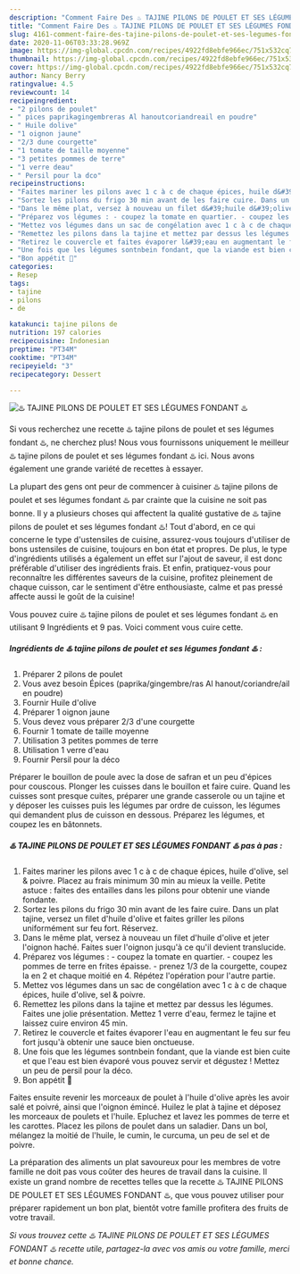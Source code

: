 ```yaml
---
description: "Comment Faire Des ♨️ TAJINE PILONS DE POULET ET SES LÉGUMES FONDANT ♨️"
title: "Comment Faire Des ♨️ TAJINE PILONS DE POULET ET SES LÉGUMES FONDANT ♨️"
slug: 4161-comment-faire-des-tajine-pilons-de-poulet-et-ses-legumes-fondant
date: 2020-11-06T03:33:28.969Z
image: https://img-global.cpcdn.com/recipes/4922fd8ebfe966ec/751x532cq70/♨️-tajine-pilons-de-poulet-et-ses-legumes-fondant-♨️-photo-principale-de-la-recette.jpg
thumbnail: https://img-global.cpcdn.com/recipes/4922fd8ebfe966ec/751x532cq70/♨️-tajine-pilons-de-poulet-et-ses-legumes-fondant-♨️-photo-principale-de-la-recette.jpg
cover: https://img-global.cpcdn.com/recipes/4922fd8ebfe966ec/751x532cq70/♨️-tajine-pilons-de-poulet-et-ses-legumes-fondant-♨️-photo-principale-de-la-recette.jpg
author: Nancy Berry
ratingvalue: 4.5
reviewcount: 14
recipeingredient:
- "2 pilons de poulet"
- " pices paprikagingembreras Al hanoutcoriandreail en poudre"
- " Huile dolive"
- "1 oignon jaune"
- "2/3 dune courgette"
- "1 tomate de taille moyenne"
- "3 petites pommes de terre"
- "1 verre deau"
- " Persil pour la dco"
recipeinstructions:
- "Faites mariner les pilons avec 1 c à c de chaque épices, huile d&#39;olive, sel &amp; poivre. Placez au frais minimum 30 min au mieux la veille. Petite astuce : faites des entailles dans les pilons pour obtenir une viande fondante."
- "Sortez les pilons du frigo 30 min avant de les faire cuire. Dans un plat tajine, versez un filet d&#39;huile d&#39;olive et faites griller les pilons uniformément sur feu fort. Réservez."
- "Dans le même plat, versez à nouveau un filet d&#39;huile d&#39;olive et jeter l&#39;oignon haché. Faites suer l&#39;oignon jusqu&#39;à ce qu&#39;il devient translucide."
- "Préparez vos légumes : - coupez la tomate en quartier. - coupez les pommes de terre en frites épaisse. - prenez 1/3 de la courgette, coupez la en 2 et chaque moitié en 4. Répétez l&#39;opération pour l&#39;autre partie."
- "Mettez vos légumes dans un sac de congélation avec 1 c à c de chaque épices, huile d&#39;olive, sel &amp; poivre."
- "Remettez les pilons dans la tajine et mettez par dessus les légumes. Faites une jolie présentation. Mettez 1 verre d&#39;eau, fermez le tajine et laissez cuire environ 45 min."
- "Retirez le couvercle et faites évaporer l&#39;eau en augmentant le feu sur feu fort jusqu&#39;à obtenir une sauce bien onctueuse."
- "Une fois que les légumes sontnbein fondant, que la viande est bien cuite et que l&#39;eau est bien évaporé vous pouvez servir et dégustez ! Mettez un peu de persil pour la déco."
- "Bon appétit 🌹"
categories:
- Resep
tags:
- tajine
- pilons
- de

katakunci: tajine pilons de 
nutrition: 197 calories
recipecuisine: Indonesian
preptime: "PT34M"
cooktime: "PT34M"
recipeyield: "3"
recipecategory: Dessert

---
```



![♨️ TAJINE PILONS DE POULET ET SES LÉGUMES FONDANT ♨️](https://img-global.cpcdn.com/recipes/4922fd8ebfe966ec/751x532cq70/♨️-tajine-pilons-de-poulet-et-ses-legumes-fondant-♨️-photo-principale-de-la-recette.jpg)

Si vous recherchez une recette ♨️ tajine pilons de poulet et ses légumes fondant ♨️, ne cherchez plus! Nous vous fournissons uniquement le meilleur ♨️ tajine pilons de poulet et ses légumes fondant ♨️ ici. Nous avons également une grande variété de recettes à essayer.

La plupart des gens ont peur de commencer à cuisiner ♨️ tajine pilons de poulet et ses légumes fondant ♨️ par crainte que la cuisine ne soit pas bonne. Il y a plusieurs choses qui affectent la qualité gustative de ♨️ tajine pilons de poulet et ses légumes fondant ♨️! Tout d'abord, en ce qui concerne le type d'ustensiles de cuisine, assurez-vous toujours d'utiliser de bons ustensiles de cuisine, toujours en bon état et propres. De plus, le type d'ingrédients utilisés a également un effet sur l'ajout de saveur, il est donc préférable d'utiliser des ingrédients frais. Et enfin, pratiquez-vous pour reconnaître les différentes saveurs de la cuisine, profitez pleinement de chaque cuisson, car le sentiment d'être enthousiaste, calme et pas pressé affecte aussi le goût de la cuisine!

<!--inarticleads1-->

Vous pouvez cuire ♨️ tajine pilons de poulet et ses légumes fondant ♨️ en utilisant 9 Ingrédients et 9 pas. Voici comment vous cuire cette.

##### Ingrédients de ♨️ tajine pilons de poulet et ses légumes fondant ♨️ :

1. Préparer 2 pilons de poulet
1. Vous avez besoin  Épices (paprika/gingembre/ras Al hanout/coriandre/ail en poudre)
1. Fournir  Huile d&#39;olive
1. Préparer 1 oignon jaune
1. Vous devez vous préparer 2/3 d&#39;une courgette
1. Fournir 1 tomate de taille moyenne
1. Utilisation 3 petites pommes de terre
1. Utilisation 1 verre d&#39;eau
1. Fournir  Persil pour la déco


Préparer le bouillon de poule avec la dose de safran et un peu d&#39;épices pour couscous. Plonger les cuisses dans le bouillon et faire cuire. Quand les cuisses sont presque cuites, préparer une grande casserole ou un tajine et y déposer les cuisses puis les légumes par ordre de cuisson, les légumes qui demandent plus de cuisson en dessous. Préparez les légumes, et coupez les en bâtonnets. 

<!--inarticleads2-->

##### ♨️ TAJINE PILONS DE POULET ET SES LÉGUMES FONDANT ♨️ pas à pas :

1. Faites mariner les pilons avec 1 c à c de chaque épices, huile d&#39;olive, sel &amp; poivre. Placez au frais minimum 30 min au mieux la veille. Petite astuce : faites des entailles dans les pilons pour obtenir une viande fondante.
1. Sortez les pilons du frigo 30 min avant de les faire cuire. Dans un plat tajine, versez un filet d&#39;huile d&#39;olive et faites griller les pilons uniformément sur feu fort. Réservez.
1. Dans le même plat, versez à nouveau un filet d&#39;huile d&#39;olive et jeter l&#39;oignon haché. Faites suer l&#39;oignon jusqu&#39;à ce qu&#39;il devient translucide.
1. Préparez vos légumes : - coupez la tomate en quartier. - coupez les pommes de terre en frites épaisse. - prenez 1/3 de la courgette, coupez la en 2 et chaque moitié en 4. Répétez l&#39;opération pour l&#39;autre partie.
1. Mettez vos légumes dans un sac de congélation avec 1 c à c de chaque épices, huile d&#39;olive, sel &amp; poivre.
1. Remettez les pilons dans la tajine et mettez par dessus les légumes. Faites une jolie présentation. Mettez 1 verre d&#39;eau, fermez le tajine et laissez cuire environ 45 min.
1. Retirez le couvercle et faites évaporer l&#39;eau en augmentant le feu sur feu fort jusqu&#39;à obtenir une sauce bien onctueuse.
1. Une fois que les légumes sontnbein fondant, que la viande est bien cuite et que l&#39;eau est bien évaporé vous pouvez servir et dégustez ! Mettez un peu de persil pour la déco.
1. Bon appétit 🌹


Faites ensuite revenir les morceaux de poulet à l&#39;huile d&#39;olive après les avoir salé et poivré, ainsi que l&#39;oignon émincé. Huilez le plat à tajine et déposez les morceaux de poulets et l&#39;huile. Epluchez et lavez les pommes de terre et les carottes. Placez les pilons de poulet dans un saladier. Dans un bol, mélangez la moitié de l&#39;huile, le cumin, le curcuma, un peu de sel et de poivre. 

<!--inarticleads1-->

<p>
La préparation des aliments un plat savoureux pour les membres de votre famille ne doit pas vous coûter des heures de travail dans la cuisine. Il existe un grand nombre de recettes telles que la recette ♨️ TAJINE PILONS DE POULET ET SES LÉGUMES FONDANT ♨️, que vous pouvez utiliser pour préparer rapidement un bon plat, bientôt votre famille profitera des fruits de votre travail.
</p>

<p>
<i>Si vous trouvez cette ♨️ TAJINE PILONS DE POULET ET SES LÉGUMES FONDANT ♨️ recette utile, partagez-la avec vos amis ou votre famille, merci et bonne chance.</i>
</p>
